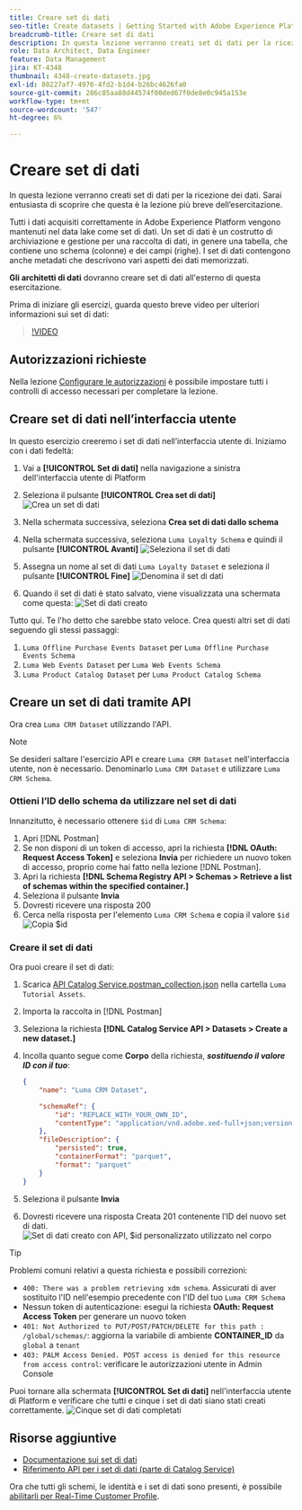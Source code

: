 ```yaml
---
title: Creare set di dati
seo-title: Create datasets | Getting Started with Adobe Experience Platform for Data Architects and Data Engineers
breadcrumb-title: Creare set di dati
description: In questa lezione verranno creati set di dati per la ricezione dei dati.
role: Data Architect, Data Engineer
feature: Data Management
jira: KT-4348
thumbnail: 4348-create-datasets.jpg
exl-id: 80227af7-4976-4fd2-b1d4-b26bc4626fa0
source-git-commit: 286c85aa88d44574f00ded67f0de8e0c945a153e
workflow-type: tm+mt
source-wordcount: '547'
ht-degree: 6%

---
```


# Creare set di dati

<!--15min-->

In questa lezione verranno creati set di dati per la ricezione dei dati. Sarai entusiasta di scoprire che questa è la lezione più breve dell’esercitazione.

Tutti i dati acquisiti correttamente in Adobe Experience Platform vengono mantenuti nel data lake come set di dati. Un set di dati è un costrutto di archiviazione e gestione per una raccolta di dati, in genere una tabella, che contiene uno schema (colonne) e dei campi (righe). I set di dati contengono anche metadati che descrivono vari aspetti dei dati memorizzati.

**Gli architetti di dati** dovranno creare set di dati all&#39;esterno di questa esercitazione.

Prima di iniziare gli esercizi, guarda questo breve video per ulteriori informazioni sui set di dati:
>[!VIDEO](https://video.tv.adobe.com/v/328610?learn=on&enablevpops&captions=ita)

## Autorizzazioni richieste

Nella lezione [Configurare le autorizzazioni](configure-permissions.md) è possibile impostare tutti i controlli di accesso necessari per completare la lezione.

<!--
* Permission items **[!UICONTROL Data Management]** > **[!UICONTROL View Datasets]** and **[!UICONTROL Manage Datasets]**
* Permission item **[!UICONTROL Sandboxes]** > `Luma Tutorial`
* User-role access to the `Luma Tutorial Platform` product profile
* Developer-role access to the `Luma Tutorial Platform` product profile (for API)
-->

## Creare set di dati nell’interfaccia utente

In questo esercizio creeremo i set di dati nell’interfaccia utente di. Iniziamo con i dati fedeltà:

1. Vai a **[!UICONTROL Set di dati]** nella navigazione a sinistra dell&#39;interfaccia utente di Platform
1. Seleziona il pulsante **[!UICONTROL Crea set di dati]**
   ![Crea un set di dati](assets/datasets-createDataset.png)

1. Nella schermata successiva, seleziona **Crea set di dati dallo schema**
1. Nella schermata successiva, seleziona `Luma Loyalty Schema` e quindi il pulsante **[!UICONTROL Avanti]**
   ![Seleziona il set di dati](assets/datasets-selectSchema.png)

1. Assegna un nome al set di dati `Luma Loyalty Dataset` e seleziona il pulsante **[!UICONTROL Fine]**
   ![Denomina il set di dati](assets/datasets-nameDataset.png)
1. Quando il set di dati è stato salvato, viene visualizzata una schermata come questa:
   ![Set di dati creato](assets/datasets-created.png)

Tutto qui. Te l&#39;ho detto che sarebbe stato veloce. Crea questi altri set di dati seguendo gli stessi passaggi:

1. `Luma Offline Purchase Events Dataset` per `Luma Offline Purchase Events Schema`
1. `Luma Web Events Dataset` per `Luma Web Events Schema`
1. `Luma Product Catalog Dataset` per `Luma Product Catalog Schema`


## Creare un set di dati tramite API

Ora crea `Luma CRM Dataset` utilizzando l&#39;API.

>[!NOTE]
>
>Se desideri saltare l&#39;esercizio API e creare `Luma CRM Dataset` nell&#39;interfaccia utente, non è necessario. Denominarlo `Luma CRM Dataset` e utilizzare `Luma CRM Schema`.

### Ottieni l’ID dello schema da utilizzare nel set di dati

Innanzitutto, è necessario ottenere `$id` di `Luma CRM Schema`:

1. Apri [!DNL Postman]
1. Se non disponi di un token di accesso, apri la richiesta **[!DNL OAuth: Request Access Token]** e seleziona **Invia** per richiedere un nuovo token di accesso, proprio come hai fatto nella lezione [!DNL Postman].
1. Apri la richiesta **[!DNL Schema Registry API > Schemas > Retrieve a list of schemas within the specified container.]**
1. Seleziona il pulsante **Invia**
1. Dovresti ricevere una risposta 200
1. Cerca nella risposta per l&#39;elemento `Luma CRM Schema` e copia il valore `$id`
   ![Copia $id](assets/dataset-crm-getSchemaId.png)

### Creare il set di dati

Ora puoi creare il set di dati:

1. Scarica [API Catalog Service.postman_collection.json](https://raw.githubusercontent.com/adobe/experience-platform-postman-samples/master/apis/experience-platform/Catalog%20Service%20API.postman_collection.json) nella cartella `Luma Tutorial Assets`.
1. Importa la raccolta in [!DNL Postman]
1. Seleziona la richiesta **[!DNL Catalog Service API > Datasets > Create a new dataset.]**
1. Incolla quanto segue come **Corpo** della richiesta, ***sostituendo il valore ID con il tuo***:

   ```json
   {
       "name": "Luma CRM Dataset",
   
       "schemaRef": {
           "id": "REPLACE_WITH_YOUR_OWN_ID",
           "contentType": "application/vnd.adobe.xed-full+json;version=1"
       },
       "fileDescription": {
           "persisted": true,
           "containerFormat": "parquet",
           "format": "parquet"
       }
   }
   ```

1. Seleziona il pulsante **Invia**
1. Dovresti ricevere una risposta Creata 201 contenente l’ID del nuovo set di dati.
   ![Set di dati creato con API, $id personalizzato utilizzato nel corpo](assets/datasets-crm-created.png)

>[!TIP]
>
> Problemi comuni relativi a questa richiesta e possibili correzioni:
>
> * `400: There was a problem retrieving xdm schema`. Assicurati di aver sostituito l&#39;ID nell&#39;esempio precedente con l&#39;ID del tuo `Luma CRM Schema`
> * Nessun token di autenticazione: esegui la richiesta **OAuth: Request Access Token** per generare un nuovo token
> * `401: Not Authorized to PUT/POST/PATCH/DELETE for this path : /global/schemas/`: aggiorna la variabile di ambiente **CONTAINER_ID** da `global` a `tenant`
> * `403: PALM Access Denied. POST access is denied for this resource from access control`: verificare le autorizzazioni utente in Admin Console


Puoi tornare alla schermata **[!UICONTROL Set di dati]** nell&#39;interfaccia utente di Platform e verificare che tutti e cinque i set di dati siano stati creati correttamente.
![Cinque set di dati completati](assets/datasets-allComplete.png)


## Risorse aggiuntive

* [Documentazione sui set di dati](https://experienceleague.adobe.com/docs/experience-platform/catalog/datasets/overview.html?lang=it)
* [Riferimento API per i set di dati (parte di Catalog Service)](https://www.adobe.io/experience-platform-apis/references/catalog/#tag/Datasets)

Ora che tutti gli schemi, le identità e i set di dati sono presenti, è possibile [abilitarli per Real-Time Customer Profile](enable-profiles.md).
